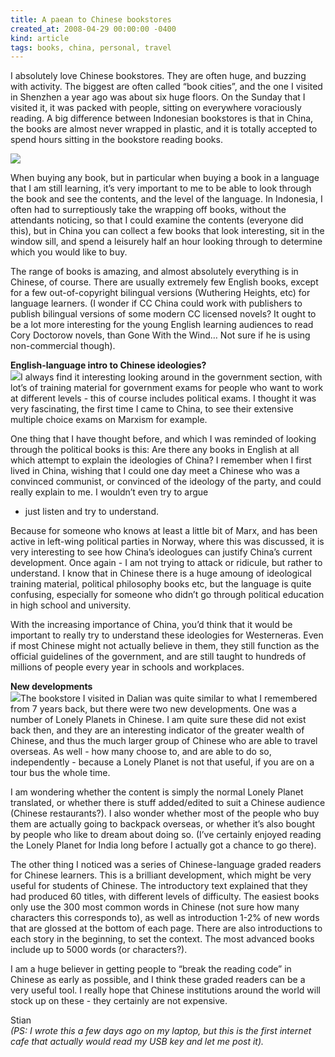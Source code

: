 ```yaml
---
title: A paean to Chinese bookstores
created_at: 2008-04-29 00:00:00 -0400
kind: article
tags: books, china, personal, travel
---
```


I absolutely love Chinese bookstores. They are often huge, and buzzing
with activity. The biggest are often called “book cities”, and the one I
visited in Shenzhen a year ago was about six huge floors. On the Sunday
that I visited it, it was packed with people, sitting on everywhere
voraciously reading. A big difference between Indonesian bookstores is
that in China, the books are almost never wrapped in plastic, and it is
totally accepted to spend hours sitting in the bookstore reading books.

![](http://www.yunhe.gov.cn/zhxx/tpxw/W020050717342146023507.jpg)

When buying any book, but in particular when buying a book in a language
that I am still learning, it’s very important to me to be able to look
through the book and see the contents, and the level of the language. In
Indonesia, I often had to surreptiously take the wrapping off books,
without the attendants noticing, so that I could examine the contents
(everyone did this), but in China you can collect a few books that look
interesting, sit in the window sill, and spend a leisurely half an hour
looking through to determine which you would like to buy.

The range of books is amazing, and almost absolutely everything is in
Chinese, of course. There are usually extremely few English books,
except for a few out-of-copyright bilingual versions (Wuthering Heights,
etc) for language learners. (I wonder if CC China could work with
publishers to publish bilingual versions of some modern CC licensed
novels? It ought to be a lot more interesting for the young English
learning audiences to read Cory Doctorow novels, than Gone With the
Wind… Not sure if he is using non-commercial though).

**English-language intro to Chinese ideologies?**\
 ![](http://book.kaoyantj.com/kaoyanimg/2004111516263.jpg)I always find
it interesting looking around in the government section, with lot’s of
training material for government exams for people who want to work at
different levels - this of course includes political exams. I thought it
was very fascinating, the first time I came to China, to see their
extensive multiple choice exams on Marxism for example.

One thing that I have thought before, and which I was reminded of
looking through the political books is this: Are there any books in
English at all which attempt to explain the ideologies of China? I
remember when I first lived in China, wishing that I could one day meet
a Chinese who was a convinced communist, or convinced of the ideology of
the party, and could really explain to me. I wouldn’t even try to argue
- just listen and try to understand.

Because for someone who knows at least a little bit of Marx, and has
been active in left-wing political parties in Norway, where this was
discussed, it is very interesting to see how China’s ideologues can
justify China’s current development. Once again - I am not trying to
attack or ridicule, but rather to understand. I know that in Chinese
there is a huge amoung of ideological training material, political
philosophy books etc, but the language is quite confusing, especially
for someone who didn’t go through political education in high school and
university.

With the increasing importance of China, you’d think that it would be
important to really try to understand these ideologies for Westerneras.
Even if most Chinese might not actually believe in them, they still
function as the official guidelines of the government, and are still
taught to hundreds of millions of people every year in schools and
workplaces.

**New developments**\
 ![](http://www.douban.com/lpic/s2612164.jpg)The bookstore I visited in
Dalian was quite similar to what I remembered from 7 years back, but
there were two new developments. One was a number of Lonely Planets in
Chinese. I am quite sure these did not exist back then, and they are an
interesting indicator of the greater wealth of Chinese, and thus the
much larger group of Chinese who are able to travel overseas. As well -
how many choose to, and are able to do so, independently - because a
Lonely Planet is not that useful, if you are on a tour bus the whole
time.

I am wondering whether the content is simply the normal Lonely Planet
translated, or whether there is stuff added/edited to suit a Chinese
audience (Chinese restaurants?). I also wonder whether most of the
people who buy them are actually going to backpack overseas, or whether
it’s also bought by people who like to dream about doing so. (I’ve
certainly enjoyed reading the Lonely Planet for India long before I
actually got a chance to go there).

The other thing I noticed was a series of Chinese-language graded
readers for Chinese learners. This is a brilliant development, which
might be very useful for students of Chinese. The introductory text
explained that they had produced 60 titles, with different levels of
difficulty. The easiest books only use the 300 most common words in
Chinese (not sure how many characters this corresponds to), as well as
introduction 1-2% of new words that are glossed at the bottom of each
page. There are also introductions to each story in the beginning, to
set the context. The most advanced books include up to 5000 words (or
characters?).

I am a huge believer in getting people to “break the reading code” in
Chinese as early as possible, and I think these graded readers can be a
very useful tool. I really hope that Chinese institutions around the
world will stock up on these - they certainly are not expensive.

Stian\
 *(PS: I wrote this a few days ago on my laptop, but this is the first
internet cafe that actually would read my USB key and let me post it).*
